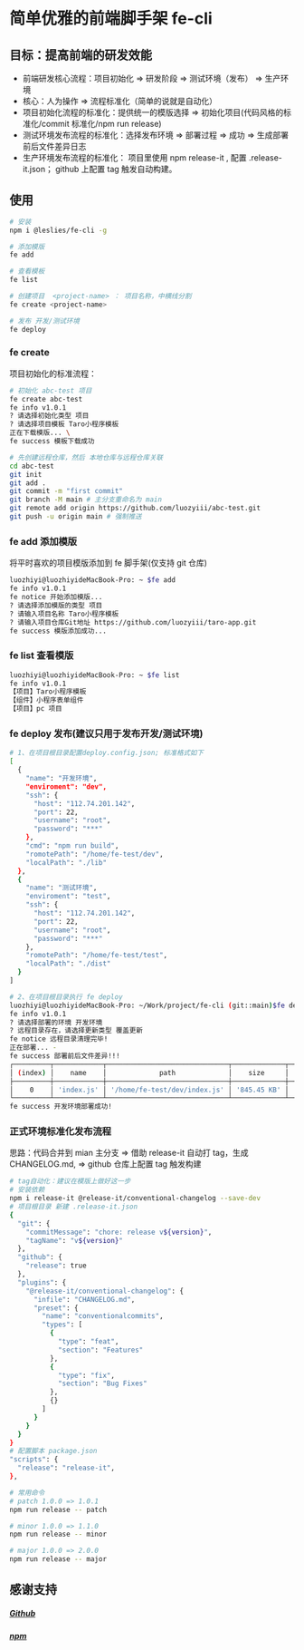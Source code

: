 # 简单优雅的前端脚手架 fe-cli

## 目标：提高前端的研发效能

- 前端研发核心流程：项目初始化 => 研发阶段 => 测试环境（发布） => 生产环境
- 核心：人为操作 => 流程标准化（简单的说就是自动化）
- 项目初始化流程的标准化：提供统一的模版选择 => 初始化项目(代码风格的标准化/commit 标准化/npm run release)
- 测试环境发布流程的标准化：选择发布环境 => 部署过程 => 成功 => 生成部署前后文件差异日志
- 生产环境发布流程的标准化： 项目里使用 npm release-it , 配置 .release-it.json； github 上配置 tag 触发自动构建。

## 使用

```bash
# 安装
npm i @leslies/fe-cli -g

# 添加模版
fe add

# 查看模板
fe list

# 创建项目  <project-name> ： 项目名称，中横线分割
fe create <project-name>

# 发布 开发/测试环境
fe deploy
```

### fe create <project-name>

项目初始化的标准流程：

```bash
# 初始化 abc-test 项目
fe create abc-test
fe info v1.0.1
? 请选择初始化类型 项目
? 请选择项目模板 Taro小程序模板
正在下载模版... \
fe success 模板下载成功

# 先创建远程仓库，然后 本地仓库与远程仓库关联
cd abc-test
git init
git add .
git commit -m "first commit"
git branch -M main # 主分支重命名为 main
git remote add origin https://github.com/luozyiii/abc-test.git
git push -u origin main # 强制推送

```

### fe add 添加模版

将平时喜欢的项目模版添加到 fe 脚手架(仅支持 git 仓库)

```bash
luozhiyi@luozhiyideMacBook-Pro: ~ $fe add
fe info v1.0.1
fe notice 开始添加模版...
? 请选择添加模版的类型 项目
? 请输入项目名称 Taro小程序模板
? 请输入项目仓库Git地址 https://github.com/luozyiii/taro-app.git
fe success 模版添加成功...
```

### fe list 查看模版

```bash
luozhiyi@luozhiyideMacBook-Pro: ~ $fe list
fe info v1.0.1
【项目】Taro小程序模板
【组件】小程序表单组件
【项目】pc 项目
```

### fe deploy 发布(建议只用于发布开发/测试环境)

```bash
# 1、在项目根目录配置deploy.config.json; 标准格式如下
[
  {
    "name": "开发环境",
    "enviroment": "dev",
    "ssh": {
      "host": "112.74.201.142",
      "port": 22,
      "username": "root",
      "password": "***"
    },
    "cmd": "npm run build",
    "romotePath": "/home/fe-test/dev",
    "localPath": "./lib"
  },
  {
    "name": "测试环境",
    "enviroment": "test",
    "ssh": {
      "host": "112.74.201.142",
      "port": 22,
      "username": "root",
      "password": "***"
    },
    "romotePath": "/home/fe-test/test",
    "localPath": "./dist"
  }
]

# 2、在项目根目录执行 fe deploy
luozhiyi@luozhiyideMacBook-Pro: ~/Work/project/fe-cli (git::main)$fe deploy
fe info v1.0.1
? 请选择部署的环境 开发环境
? 远程目录存在，请选择更新类型 覆盖更新
fe notice 远程目录清理完毕!
正在部署... -
fe success 部署前后文件差异!!!
┌─────────┬────────────┬──────────────────────────────┬─────────────┬────────────────────────────────┐
│ (index) │    name    │             path             │    size     │              diff              │
├─────────┼────────────┼──────────────────────────────┼─────────────┼────────────────────────────────┤
│    0    │ 'index.js' │ '/home/fe-test/dev/index.js' │ '845.45 KB' │ '变小: 895.65 KB => 845.45 KB' │
└─────────┴────────────┴──────────────────────────────┴─────────────┴────────────────────────────────┘
fe success 开发环境部署成功!
```

### 正式环境标准化发布流程

思路：代码合并到 mian 主分支 => 借助 release-it 自动打 tag，生成 CHANGELOG.md, => github 仓库上配置 tag 触发构建

```bash
# tag自动化：建议在模版上做好这一步
# 安装依赖
npm i release-it @release-it/conventional-changelog --save-dev
# 项目根目录 新建 .release-it.json
{
  "git": {
    "commitMessage": "chore: release v${version}",
    "tagName": "v${version}"
  },
  "github": {
    "release": true
  },
  "plugins": {
    "@release-it/conventional-changelog": {
      "infile": "CHANGELOG.md",
      "preset": {
        "name": "conventionalcommits",
        "types": [
          {
            "type": "feat",
            "section": "Features"
          },
          {
            "type": "fix",
            "section": "Bug Fixes"
          },
          {}
        ]
      }
    }
  }
}
# 配置脚本 package.json
"scripts": {
  "release": "release-it",
},

# 常用命令
# patch 1.0.0 => 1.0.1
npm run release -- patch

# minor 1.0.0 => 1.1.0
npm run release -- minor

# major 1.0.0 => 2.0.0
npm run release -- major
```

## 感谢支持

##### [Github](https://github.com/luozyiii/fe-cli)

##### [npm](https://www.npmjs.com/package/@leslies/fe-cli)
